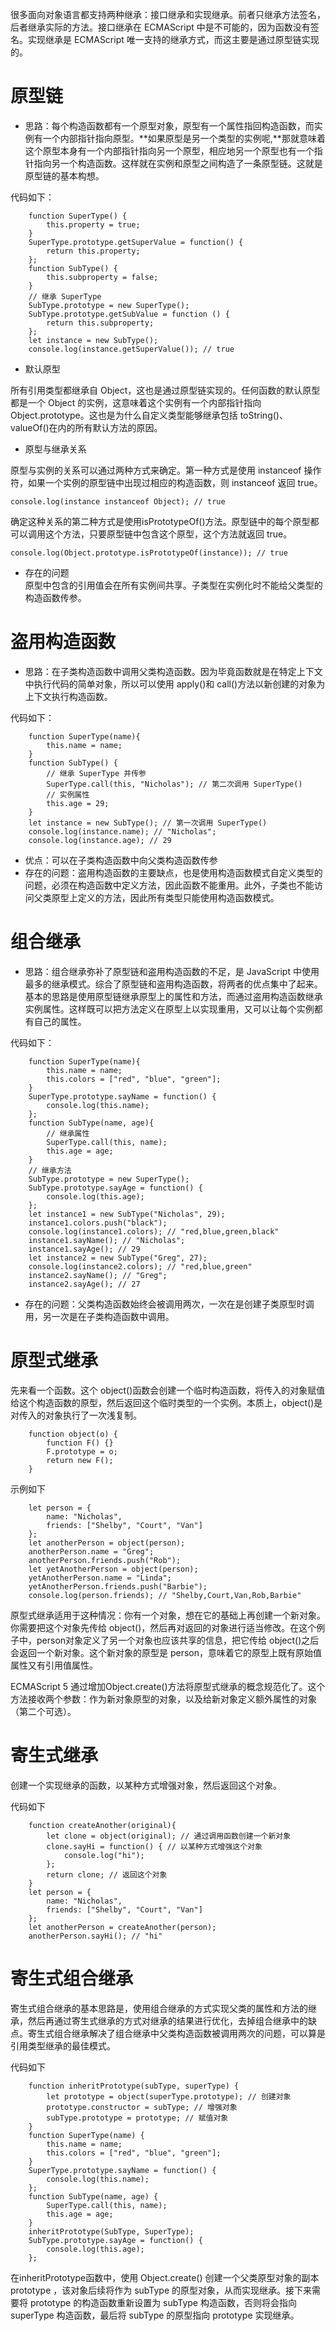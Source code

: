 很多面向对象语言都支持两种继承：接口继承和实现继承。前者只继承方法签名，后者继承实际的方法。接口继承在 ECMAScript 中是不可能的，因为函数没有签名。实现继承是 ECMAScript 唯一支持的继承方式，而这主要是通过原型链实现的。

# 原型链
* 思路：每个构造函数都有一个原型对象，原型有一个属性指回构造函数，而实例有一个内部指针指向原型。**如果原型是另一个类型的实例呢,**那就意味着这个原型本身有一个内部指针指向另一个原型，相应地另一个原型也有一个指针指向另一个构造函数。这样就在实例和原型之间构造了一条原型链。这就是原型链的基本构想。  

代码如下：
```
    function SuperType() {
        this.property = true;
    }
    SuperType.prototype.getSuperValue = function() {
        return this.property;
    };
    function SubType() {
        this.subproperty = false;
    }
    // 继承 SuperType
    SubType.prototype = new SuperType();
    SubType.prototype.getSubValue = function () {
        return this.subproperty;
    };
    let instance = new SubType();
    console.log(instance.getSuperValue()); // true
```
* 默认原型  

所有引用类型都继承自 Object，这也是通过原型链实现的。任何函数的默认原型都是一个 Object 的实例，这意味着这个实例有一个内部指针指向 Object.prototype。这也是为什么自定义类型能够继承包括 toString()、valueOf()在内的所有默认方法的原因。  

* 原型与继承关系  

原型与实例的关系可以通过两种方式来确定。第一种方式是使用 instanceof 操作符，如果一个实例的原型链中出现过相应的构造函数，则 instanceof 返回 true。  

`console.log(instance instanceof Object); // true`  

确定这种关系的第二种方式是使用isPrototypeOf()方法。原型链中的每个原型都可以调用这个方法，只要原型链中包含这个原型，这个方法就返回 true。  

`console.log(Object.prototype.isPrototypeOf(instance)); // true`  

* 存在的问题  
原型中包含的引用值会在所有实例间共享。子类型在实例化时不能给父类型的构造函数传参。
# 盗用构造函数
* 思路：在子类构造函数中调用父类构造函数。因为毕竟函数就是在特定上下文中执行代码的简单对象，所以可以使用 apply()和 call()方法以新创建的对象为上下文执行构造函数。  

代码如下：
```
    function SuperType(name){
        this.name = name;
    }
    function SubType() {
        // 继承 SuperType 并传参
        SuperType.call(this, "Nicholas"); // 第二次调用 SuperType()
        // 实例属性
        this.age = 29;
    }
    let instance = new SubType(); // 第一次调用 SuperType()
    console.log(instance.name); // "Nicholas";
    console.log(instance.age); // 29 
```
* 优点：可以在子类构造函数中向父类构造函数传参
* 存在的问题：盗用构造函数的主要缺点，也是使用构造函数模式自定义类型的问题，必须在构造函数中定义方法，因此函数不能重用。此外，子类也不能访问父类原型上定义的方法，因此所有类型只能使用构造函数模式。
# 组合继承
* 思路：组合继承弥补了原型链和盗用构造函数的不足，是 JavaScript 中使用最多的继承模式。综合了原型链和盗用构造函数，将两者的优点集中了起来。基本的思路是使用原型链继承原型上的属性和方法，而通过盗用构造函数继承实例属性。这样既可以把方法定义在原型上以实现重用，又可以让每个实例都有自己的属性。  

代码如下：
```
    function SuperType(name){
        this.name = name;
        this.colors = ["red", "blue", "green"];
    }
    SuperType.prototype.sayName = function() {
        console.log(this.name);
    };
    function SubType(name, age){
        // 继承属性
        SuperType.call(this, name);
        this.age = age;
    }
    // 继承方法
    SubType.prototype = new SuperType();
    SubType.prototype.sayAge = function() {
        console.log(this.age);
    };
    let instance1 = new SubType("Nicholas", 29);
    instance1.colors.push("black");
    console.log(instance1.colors); // "red,blue,green,black"
    instance1.sayName(); // "Nicholas";
    instance1.sayAge(); // 29
    let instance2 = new SubType("Greg", 27);
    console.log(instance2.colors); // "red,blue,green"
    instance2.sayName(); // "Greg";
    instance2.sayAge(); // 27 
```
* 存在的问题：父类构造函数始终会被调用两次，一次在是创建子类原型时调用，另一次是在子类构造函数中调用。
# 原型式继承
先来看一个函数。这个 object()函数会创建一个临时构造函数，将传入的对象赋值给这个构造函数的原型，然后返回这个临时类型的一个实例。本质上，object()是对传入的对象执行了一次浅复制。
```
    function object(o) {
        function F() {}
        F.prototype = o;
        return new F();
    } 
```
示例如下
```
    let person = {
        name: "Nicholas",
        friends: ["Shelby", "Court", "Van"]
    };
    let anotherPerson = object(person);
    anotherPerson.name = "Greg";
    anotherPerson.friends.push("Rob");
    let yetAnotherPerson = object(person);
    yetAnotherPerson.name = "Linda";
    yetAnotherPerson.friends.push("Barbie");
    console.log(person.friends); // "Shelby,Court,Van,Rob,Barbie"
```
原型式继承适用于这种情况：你有一个对象，想在它的基础上再创建一个新对象。 你需要把这个对象先传给 object()，然后再对返回的对象进行适当修改。在这个例子中，person对象定义了另一个对象也应该共享的信息，把它传给 object()之后会返回一个新对象。这个新对象的原型是 person，意味着它的原型上既有原始值属性又有引用值属性。  

ECMAScript 5 通过增加Object.create()方法将原型式继承的概念规范化了。这个方法接收两个参数：作为新对象原型的对象，以及给新对象定义额外属性的对象（第二个可选）。
# 寄生式继承
创建一个实现继承的函数，以某种方式增强对象，然后返回这个对象。  

代码如下
```
    function createAnother(original){
        let clone = object(original); // 通过调用函数创建一个新对象
        clone.sayHi = function() { // 以某种方式增强这个对象
            console.log("hi");
        };
        return clone; // 返回这个对象
    } 
    let person = {
        name: "Nicholas",
        friends: ["Shelby", "Court", "Van"]
    };
    let anotherPerson = createAnother(person);
    anotherPerson.sayHi(); // "hi"
```
# 寄生式组合继承
寄生式组合继承的基本思路是，使用组合继承的方式实现父类的属性和方法的继承，然后再通过寄生式继承的方式对继承的结果进行优化，去掉组合继承中的缺点。寄生式组合继承解决了组合继承中父类构造函数被调用两次的问题，可以算是引用类型继承的最佳模式。  

代码如下
```
    function inheritPrototype(subType, superType) {
        let prototype = object(superType.prototype); // 创建对象
        prototype.constructor = subType; // 增强对象
        subType.prototype = prototype; // 赋值对象
    } 
    function SuperType(name) {
        this.name = name;
        this.colors = ["red", "blue", "green"];
    }
    SuperType.prototype.sayName = function() {
        console.log(this.name);
    };
    function SubType(name, age) {
        SuperType.call(this, name);
        this.age = age;
    }
    inheritPrototype(SubType, SuperType);
    SubType.prototype.sayAge = function() {
        console.log(this.age);
    }; 
```
在inheritPrototype函数中，使用 Object.create() 创建一个父类原型对象的副本 prototype ，该对象后续将作为 subType 的原型对象，从而实现继承。接下来需要将 prototype 的构造函数重新设置为 subType 构造函数，否则将会指向 superType 构造函数，最后将 subType 的原型指向 prototype 实现继承。
